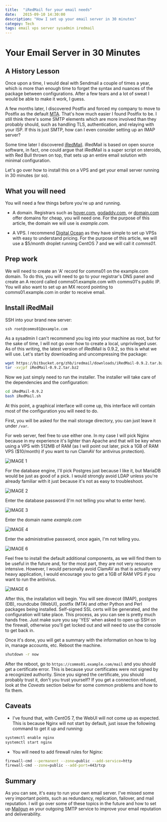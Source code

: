 ```yaml
---
title:  "iRedMail for your email needs"
date:   2015-09-10 14:30:00
description: "How I set up your email server in 30 minutes"
categoy: Tech
tags: email vps server sysadmin iredmail
---
```


Your Email Server in 30 Minutes
=====
A History Lesson
------
Once upon a time, I would deal with Sendmail a couple of times a year, which is more than enough time to forget the syntax and nuances of the package between configurations. After a few tears and a lot of sweat I would be able to make it work, I guess.

A few months later, I discovered Postfix and forced my company to move to Postfix as the default [MTA](https://en.wikipedia.org/wiki/Message_transfer_agent). That's how much easier I found Postfix to be.
I still think there's some SMTP elements which are more involved than they probably should, such as  handling TLS, authentication, and relaying with your ISP.
If this is just SMTP, how can I even consider setting up an IMAP server?

Some time later I discovered [iRedMail](http://www.iredmail.org/). iRedMail is based on open source software, in fact, one could argue that iRedMail is a super script on steroids, with Red Bull thrown on top, that sets up an entire email solution with minimal configuration.

Let's go over how to install this on a VPS and get your email server running in 30 minutes (or so).

What you will need
----

You will need a few things before you're up and running.

* A domain. Registrars such as [hover.com](http://hover.com), [godaddy.com](http://godaddy.com), or [domain.com](http://domain.com) offer domains for cheap, you will need one. For the purpose of this article, the domain we will use is *example.com*.

* A VPS. I recommend [Digital Ocean](http://digitalocean.com) as they have simple to set up VPSs with easy to understand pricing. For the purpose of this article, we will use a $5/month droplet running CentOS 7 and we will call it *comms01*.

Prep work
--

We will need to create an 'A' record for comms01 on the example.com domain. To do this, you will need to go to your registrar's DNS panel and create an A record called comms01.example.com with comms01's public IP. 
You will also want to set up an MX record pointing to comms01.example.com in order to receive email.

Install iRedMail
--
SSH into your brand new server:

`ssh root@comms01@example.com`

As a sysadmin I can't recommend you log into your machine as root, but for the sake of time, I will not go over how to create a local, unprivileged user.
As of this writing, the latest version of iRedMail is 0.9.2, so this is what we will use. Let's start by downloading and uncompressing the package:

```bash
wget https://bitbucket.org/zhb/iredmail/downloads/iRedMail-0.9.2.tar.bz2
tar -xvjpf iRedMail-0.9.2.tar.bz2
```

Now we just simply need to run the installer. The installer will take care of the dependencies and the configuration:

```bash
cd iRedMail-0.9.2
bash iRedMail.sh
```

At this point, a graphical interface will come up, this interface will contain most of the configuration you will need to do.  

First, you will be asked for the mail storage directory,  you can just leave it under `/var`.

For web server, feel free to use either one. In my case I will pick Nginx because in my experience it's lighter than Apache and that will be key when using a VPS with 512MB of RAM (as I will point out later, pick a 1GB of RAM VPS ($10/month) if you want to run ClamAV for antivirus protection).

![IMAGE 1](https://raw.githubusercontent.com/iarenzana/iarenzana.github.io/master/assets/images/2015/09/20150910-01.png)

For the database engine, I'll pick Postgres just because I like it, but MariaDB would be just as good of a pick. I would strongly avoid LDAP unless you're already familiar with it just because it's not as easy to troubleshoot.

![IMAGE 2](https://raw.githubusercontent.com/iarenzana/iarenzana.github.io/master/assets/images/2015/09/20150910-02.png)


Enter the database password (I'm not telling you what to enter here).

![IMAGE 3](https://raw.githubusercontent.com/iarenzana/iarenzana.github.io/master/assets/images/2015/09/20150910-03.png)


Enter the domain name *example.com*

![IMAGE 4](https://raw.githubusercontent.com/iarenzana/iarenzana.github.io/master/assets/images/2015/09/20150910-04.png)


Enter the administrative password, once again, I'm not telling you.

![IMAGE 6](https://raw.githubusercontent.com/iarenzana/iarenzana.github.io/master/assets/images/2015/09/20150910-06.png)


Feel free to install the default additional components, as we will find them to be useful in the future and, for the most part, they are not very resource intensive. However, I would personally avoid ClamAV as that is actually very heavy application, I would encourage you to get a 1GB of RAM VPS if you want to run the antivirus.

![IMAGE 6](https://raw.githubusercontent.com/iarenzana/iarenzana.github.io/master/assets/images/2015/09/20150910-06.png)

After this, the installation will begin. You will see dovecot (IMAP), postgres (DB), roundcube (WebUI), postfix (MTA) and other Python and Perl packages being installed. Self-signed SSL certs will be generated, and the configuration will take place. This process, as you can see is pretty much hands free. Just make sure you say 'YES' when asked to open up SSH on the firewall, otherwise you'll get locked out and will need to use the console to get back in.

Once it's done, you will get a summary with the information on how to log in, manage accounts, etc. Reboot the machine.
```bash
shutdown -r now
```

After the reboot, go to `https://comms01.example.com/mail` and you should get a certificate error. This is because your certificates were not signed by a recognized authority. Since you signed the certificate, you should probably trust it, don't you trust yourself? If you get a connection refused, look at the *Caveats* section below for some common problems and how to fix them.

Caveats
--

* I've found that, with CentOS 7, the WebUI will not come up as expected. This is because Nginx will not start by default, just issue the following command to get it up and running:

```bash
systemctl enable nginx
systemctl start nginx
```

* You will need to add firewall rules for Nginx:

```bash
firewall-cmd --permanent --zone=public --add-service=http
firewall-cmd --zone=public --add-port=443/tcp
```

Summary
--

As you can see, it's easy to run your own email server. I've missed some very important points, such as redundancy, replication, failover, and mail reputation. I will go over some of these topics in the future and how to set up [Mailgun](http://mailgun.com) as your outgoing SMTP service to improve your email reputation and deliverability.